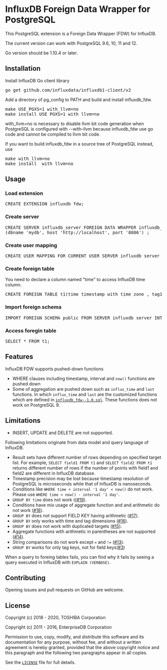 # InfluxDB Foreign Data Wrapper for PostgreSQL
This PostgreSQL extension is a Foreign Data Wrapper (FDW) for InfluxDB.

The current version can work with PostgreSQL 9.6, 10, 11 and 12.

Go version should be 1.10.4 or later.
## Installation
Install InfluxDB Go client library
<pre>
go get github.com/influxdata/influxdb1-client/v2
</pre>

Add a directory of pg_config to PATH and build and install influxdb_fdw.
<pre>
make USE_PGXS=1 with_llvm=no
make install USE_PGXS=1 with_llvm=no
</pre>
with_llvm=no is necessary to disable llvm bit code generation when PostgreSQL is configured with --with-llvm because influxdb_fdw use go code and cannot be compiled to llvm bit code.

If you want to build influxdb_fdw in a source tree of PostgreSQL instead, use
<pre>
make with_llvm=no
make install  with_llvm=no
</pre>

## Usage
### Load extension
<pre>
CREATE EXTENSION influxdb_fdw;
</pre>

### Create server
<pre>
CREATE SERVER influxdb_server FOREIGN DATA WRAPPER influxdb_fdw OPTIONS
(dbname 'mydb', host 'http://localhost', port '8086') ;
</pre>

### Create user mapping
<pre>
CREATE USER MAPPING FOR CURRENT_USER SERVER influxdb_server OPTIONS(user 'user', password 'pass');
</pre>

### Create foreign table
You need to declare a column named "time" to access InfluxDB time column.
<pre>
CREATE FOREIGN TABLE t1(time timestamp with time zone , tag1 text, field1 integer) SERVER influxdb_server OPTIONS (table 'measurement1');
</pre>

### Import foreign schema
<pre>
IMPORT FOREIGN SCHEMA public FROM SERVER influxdb_server INTO public;
</pre>

### Access foregin table
<pre>
SELECT * FROM t1;
</pre>

## Features

InfluxDB FDW supports pushed-down functions
- WHERE clauses including timestamp, interval and `now()` functions are pushed down
- Some of aggregation are pushed down such as `influx_time` and `last` functions. In which `influx_time` and `last` are the customized functions which are defined in [`influxdb_fdw--1.0.sql`][1]. These functions does not work on PostgreSQL 9.

## Limitations
- INSERT, UPDATE and DELETE are not supported.

Following limitations originate from data model and query language of InfluxDB.
- Result sets have different number of rows depending on specified target list.
For example, `SELECT field1 FROM t1` and `SELECT field2 FROM t1` returns different number of rows if
the number of points with field1 and field2 are different in InfluxDB database. 
- Timestamp precision may be lost because timestamp resolution of PostgreSQL is microseconds while that of InfluxDB is nanoseconds.
- Conditions like `WHERE time + interval '1 day' < now()` do not work. Please use `WHERE time < now() - interval '1 day'`.
- `GROUP BY time` does not work (([#19](/../../issues/19)).
- Conditions have mix usage of aggregate function and and arithmetic do not work ([#18](/../../issues/18)).
- `GROUP BY` does not support FIELD KEY having arithmetic ([#17](/../../issues/17)).
- `GROUP BY` only works with time and tag dimensions ([#16](/../../issues/16)).
- `GROUP BY` does not work with duplicated targets ([#15](/../../issues/15)).
- Aggregate functions with arithmetic in parentheses are not supported ([#14](/../../issues/14)).
- String comparisons do not work except `=` and `!=` ([#13](/../../issues/13)).
- `GROUP BY` works for only tag keys, not for field keys([#3](/../../issues/3))

When a query to foreing tables fails, you can find why it fails by seeing a query executed in InfluxDB with `EXPLAIN (VERBOSE)`.

## Contributing
Opening issues and pull requests on GitHub are welcome.

## License
Copyright (c) 2018 - 2020, TOSHIBA Corporation

Copyright (c) 2011 - 2016, EnterpriseDB Corporation

Permission to use, copy, modify, and distribute this software and its documentation for any purpose, without fee, and without a written agreement is hereby granted, provided that the above copyright notice and this paragraph and the following two paragraphs appear in all copies.

See the [`LICENSE`][4] file for full details.

[1]: influxdb_fdw--1.0.sql
[4]: LICENSE
